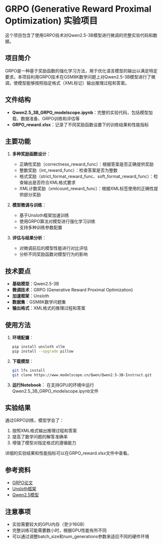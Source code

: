 # GRPO (Generative Reward Proximal Optimization) 实验项目

这个项目包含了使用GRPO技术对Qwen2.5-3B模型进行微调的完整实验代码和数据。

## 项目简介

GRPO是一种基于奖励函数的强化学习方法，用于优化语言模型的输出以满足特定要求。本项目利用GRPO技术在GSM8K数学问题上对Qwen2.5-3B模型进行了微调，使模型能够按照指定格式（XML标记）输出推理过程和答案。

## 文件结构

- **Qwen2.5_3B_GRPO_modelscope.ipynb**：完整的实验代码，包括模型加载、数据准备、GRPO训练和评估等
- **GRPO_reward.xlsx**：记录了不同奖励函数设置下的训练结果和性能指标

## 主要功能

1. **多种奖励函数设计**：
   - 正确性奖励（correctness_reward_func）：根据答案是否正确提供奖励
   - 整数奖励（int_reward_func）：检查答案是否为整数
   - 格式奖励（strict_format_reward_func、soft_format_reward_func）：检查输出是否符合XML格式要求
   - XML计数奖励（xmlcount_reward_func）：根据XML标签使用的正确性提供部分奖励

2. **模型微调与训练**：
   - 基于Unsloth框架加速训练
   - 使用GRPO算法对模型进行强化学习训练
   - 支持多种训练参数配置

3. **评估与结果分析**：
   - 对微调前后的模型性能进行对比评估
   - 分析不同奖励函数对模型行为的影响

## 技术要点

- **基础模型**：Qwen2.5-3B
- **微调技术**：GRPO (Generative Reward Proximal Optimization)
- **加速框架**：Unsloth
- **数据集**：GSM8K数学问题集
- **输出格式**：XML格式的推理过程和答案

## 使用方法

1. **环境配置**：
   ```bash
   pip install unsloth vllm
   pip install --upgrade pillow
   ```

2. **下载模型**：
   ```bash
   git lfs install
   git clone https://www.modelscope.cn/Qwen/Qwen2.5-3B-Instruct.git
   ```

3. **运行Notebook**：
   在支持GPU的环境中运行Qwen2.5_3B_GRPO_modelscope.ipynb文件

## 实验结果

通过GRPO训练，模型学会了：
1. 按照XML格式输出推理过程和答案
2. 提高了数学问题的解答准确率
3. 增强了模型对指定格式的遵循能力

详细的实验结果和性能指标可以在GRPO_reward.xlsx文件中查看。

## 参考资料

- [GRPO论文](https://arxiv.org/abs/2404.08793)
- [Unsloth框架](https://github.com/unslothai/unsloth)
- [Qwen2.5模型](https://github.com/QwenLM/Qwen2.5)

## 注意事项

- 实验需要较大的GPU内存（至少16GB）
- 完整训练可能需要数小时，根据GPU性能有所不同
- 可以通过调整batch_size和num_generations参数来适应不同的硬件环境
